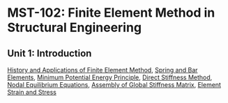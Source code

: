 # MST-102: Finite Element Method in Structural Engineering  

## Unit 1: Introduction

[History and Applications of Finite Element Method](#history-and-applications-of-finite-element-method), [Spring and Bar Elements](#spring-and-bar-elements), [Minimum Potential Energy Principle](#minimum-potential-energy-principle), [Direct Stiffness Method](#direct-stiffness-method), [Nodal Equilibrium Equations](#nodal-equilibrium-equations), [Assembly of Global Stiffness Matrix](#assembly-of-global-stiffness-matrix), [Element Strain and Stress](#element-strain-and-stress)
